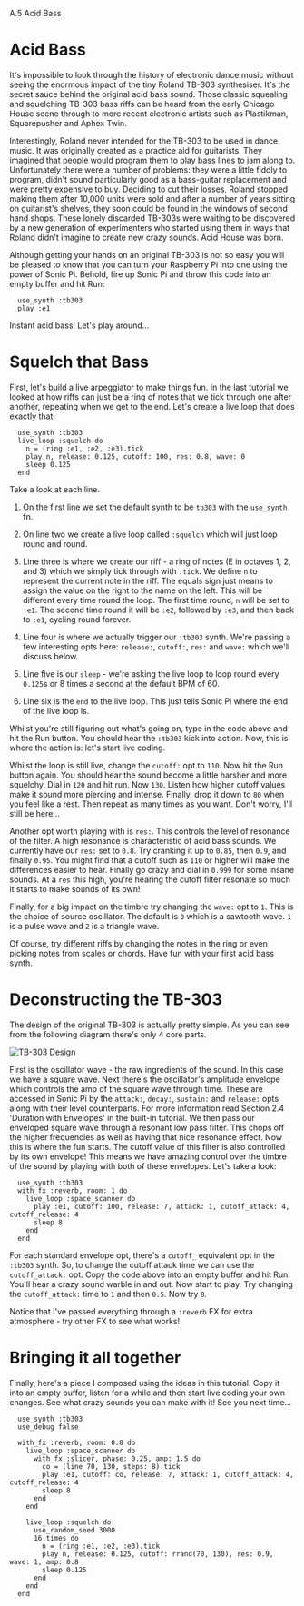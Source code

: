 A.5 Acid Bass

# Acid Bass

It's impossible to look through the history of electronic dance music
without seeing the enormous impact of the tiny Roland TB-303
synthesiser. It's the secret sauce behind the original acid bass
sound. Those classic squealing and squelching TB-303 bass riffs can be
heard from the early Chicago House scene through to more recent
electronic artists such as Plastikman, Squarepusher and Aphex Twin.

Interestingly, Roland never intended for the TB-303 to be used in dance
music. It was originally created as a practice aid for guitarists. They
imagined that people would program them to play bass lines to jam along
to. Unfortunately there were a number of problems: they were a little
fiddly to program, didn't sound particularly good as a bass-guitar
replacement and were pretty expensive to buy. Deciding to cut their
losses, Roland stopped making them after 10,000 units were sold and
after a number of years sitting on guitarist's shelves, they soon could
be found in the windows of second hand shops. These lonely discarded
TB-303s were waiting to be discovered by a new generation of
experimenters who started using them in ways that Roland didn't imagine
to create new crazy sounds. Acid House was born.

Although getting your hands on an original TB-303 is not so easy you
will be pleased to know that you can turn your Raspberry Pi into one
using the power of Sonic Pi. Behold, fire up Sonic Pi and throw this
code into an empty buffer and hit Run:

```
  use_synth :tb303
  play :e1
```
    
Instant acid bass! Let's play around...

# Squelch that Bass

First, let's build a live arpeggiator to make things fun. In the last
tutorial we looked at how riffs can just be a ring of notes that we tick
through one after another, repeating when we get to the end. Let's
create a live loop that does exactly that:

```
  use_synth :tb303
  live_loop :squelch do
    n = (ring :e1, :e2, :e3).tick
    play n, release: 0.125, cutoff: 100, res: 0.8, wave: 0
    sleep 0.125
  end
```

Take a look at each line. 

1. On the first line we set the default synth to be `tb303` with the
  `use_synth` fn.

2. On line two we create a live loop called `:squelch` which will just
   loop round and round.

3. Line three is where we create our riff - a ring of notes (E in
   octaves 1, 2, and 3) which we simply tick through with `.tick`. We
   define `n` to represent the current note in the riff. The equals sign
   just means to assign the value on the right to the name on the
   left. This will be different every time round the loop. The first
   time round, `n` will be set to `:e1`. The second time round it will
   be `:e2`, followed by `:e3`, and then back to `:e1`, cycling round
   forever.
   
4. Line four is where we actually trigger our `:tb303` synth. We're
   passing a few interesting opts here: `release:`, `cutoff:`, `res:`
   and `wave:` which we'll discuss below.
   
5. Line five is our `sleep` - we're asking the live loop to loop round
   every `0.125`s or 8 times a second at the default BPM of 60.
   
6. Line six is the `end` to the live loop. This just tells Sonic Pi
   where the end of the live loop is.

Whilst you're still figuring out what's going on, type in the code above
and hit the Run button. You should hear the `:tb303` kick into
action. Now, this is where the action is: let's start live coding.

Whilst the loop is still live, change the `cutoff:` opt to `110`. Now
hit the Run button again. You should hear the sound become a little
harsher and more squelchy. Dial in `120` and hit run. Now `130`. Listen
how higher cutoff values make it sound more piercing and
intense. Finally, drop it down to `80` when you feel like a rest. Then
repeat as many times as you want. Don't worry, I'll still be here...

Another opt worth playing with is `res:`. This controls the level of
resonance of the filter. A high resonance is characteristic of acid bass
sounds. We currently have our `res:` set to `0.8`. Try cranking it up to
`0.85`, then `0.9`, and finally `0.95`. You might find that a cutoff
such as `110` or higher will make the differences easier to
hear. Finally go crazy and dial in `0.999` for some insane sounds. At a
`res` this high, you're hearing the cutoff filter resonate so much it
starts to make sounds of its own!

Finally, for a big impact on the timbre try changing the `wave:` opt to
`1`. This is the choice of source oscillator. The default is `0` which
is a sawtooth wave. `1` is a pulse wave and `2` is a triangle wave.

Of course, try different riffs by changing the notes in the ring or even
picking notes from scales or chords. Have fun with your first acid bass
synth.

# Deconstructing the TB-303

The design of the original TB-303 is actually pretty simple. As you can
see from the following diagram there's only 4 core parts. 

![TB-303 Design](../images/tutorial/articles/A.05-acid-bass/tb303-design.png)

First is the oscillator wave - the raw ingredients of the sound. In this
case we have a square wave. Next there's the oscillator's amplitude
envelope which controls the amp of the square wave through time. These
are accessed in Sonic Pi by the `attack:`, `decay:`, `sustain:` and
`release:` opts along with their level counterparts. For more
information read Section 2.4 'Duration with Envelopes' in the built-in
tutorial. We then pass our enveloped square wave through a resonant low
pass filter. This chops off the higher frequencies as well as having
that nice resonance effect. Now this is where the fun starts. The cutoff
value of this filter is also controlled by its own envelope! This means
we have amazing control over the timbre of the sound by playing with
both of these envelopes. Let's take a look:

```
  use_synth :tb303
  with_fx :reverb, room: 1 do
    live_loop :space_scanner do
      play :e1, cutoff: 100, release: 7, attack: 1, cutoff_attack: 4, cutoff_release: 4
      sleep 8
    end
  end
```
    
For each standard envelope opt, there's a `cutoff_` equivalent opt in
the `:tb303` synth. So, to change the cutoff attack time we can use the
`cutoff_attack:` opt. Copy the code above into an empty buffer and hit
Run. You'll hear a crazy sound warble in and out. Now start to play. Try
changing the `cutoff_attack:` time to `1` and then `0.5`. Now try `8`.

Notice that I've passed everything through a `:reverb` FX for extra
atmosphere - try other FX to see what works!

# Bringing it all together

Finally, here's a piece I composed using the ideas in this
tutorial. Copy it into an empty buffer, listen for a while and then
start live coding your own changes. See what crazy sounds you can make
with it! See you next time...

```
  use_synth :tb303
  use_debug false
   
  with_fx :reverb, room: 0.8 do
    live_loop :space_scanner do
      with_fx :slicer, phase: 0.25, amp: 1.5 do
        co = (line 70, 130, steps: 8).tick
        play :e1, cutoff: co, release: 7, attack: 1, cutoff_attack: 4, cutoff_release: 4
        sleep 8
      end
    end
   
    live_loop :squelch do
      use_random_seed 3000
      16.times do
        n = (ring :e1, :e2, :e3).tick
        play n, release: 0.125, cutoff: rrand(70, 130), res: 0.9, wave: 1, amp: 0.8
        sleep 0.125
      end
    end
  end
```
